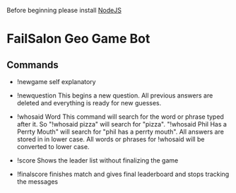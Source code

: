 Before beginning please install [NodeJS](https://nodejs.org/en/)

# FailSalon Geo Game Bot

## Commands

* !newgame 
	self explanatory

* !newquestion
    This begins a new question. All previous answers are deleted and everything is ready for new guesses. 
* !whosaid Word
    This command will search for the word or phrase typed after it. So "!whosaid pizza" will search for "pizza". "!whosaid Phil Has a Perrty Mouth" will search for "phil has a perrty mouth". All answers are stored in in lower case. All words or phrases for !whosaid will be converted to lower case.
* !score
	Shows the leader list without finalizing the game
* !finalscore
	finishes match and gives final leaderboard and stops tracking the messages

